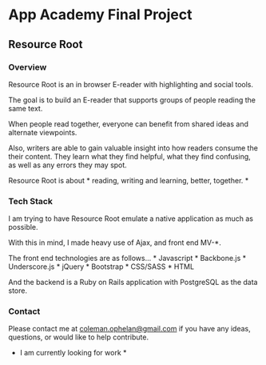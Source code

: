 # App Academy Final Project

## Resource Root

### Overview

Resource Root is an in browser E-reader with highlighting and social tools.

The goal is to build an E-reader that supports groups of people reading the same text.

When people read together, everyone can benefit from shared ideas and alternate viewpoints.

Also, writers are able to gain valuable insight into how readers consume the their content.  They learn what they find helpful, what they find confusing, as well as any errors they may spot.

Resource Root is about * reading, writing and learning, better, together. *

### Tech Stack

I am trying to have Resource Root emulate a native application as much as possible.

With this in mind, I made heavy use of Ajax, and front end MV-*.

The front end technologies are as follows…
	* Javascript
	* Backbone.js
	* Underscore.js
	* jQuery
	* Bootstrap
	* CSS/SASS
	* HTML

And the backend is a Ruby on Rails application with PostgreSQL as the data store.

### Contact

Please contact me at coleman.ophelan@gmail.com if you have any ideas, questions, or would like to help contribute.

* I am currently looking for work *


